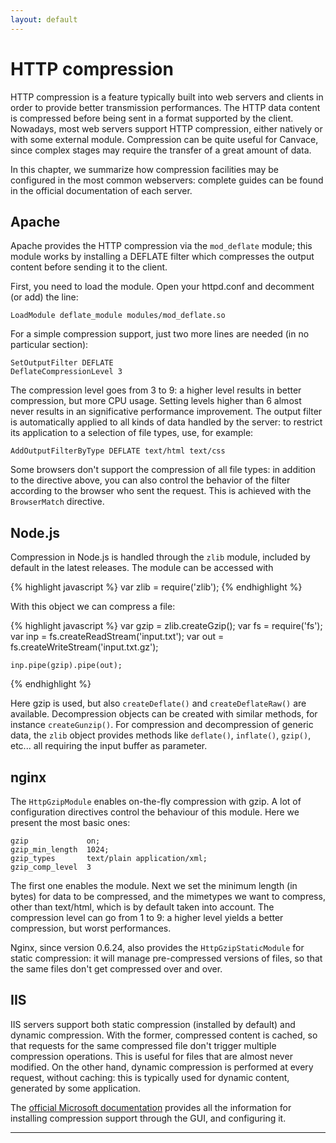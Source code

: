 ```yaml
---
layout: default
---
```


# HTTP compression
HTTP compression is a feature typically built into web servers and clients in order to provide better transmission performances. The HTTP data content is compressed before being sent in a format supported by the client. Nowadays, most web servers support HTTP compression, either natively or with some external module. Compression can be quite useful for Canvace, since complex stages may require the transfer of a great amount of data.

In this chapter, we summarize how compression facilities may be configured in the most common webservers: complete guides can be found in the official documentation of each server.

## Apache
Apache provides the HTTP compression via the `mod_deflate` module; this module works by installing a DEFLATE filter which compresses the output content before sending it to the client.

First, you need to load the module. Open your httpd.conf and decomment (or add) the line:

    LoadModule deflate_module modules/mod_deflate.so

For a simple compression support, just two more lines are needed (in no particular section):

    SetOutputFilter DEFLATE
    DeflateCompressionLevel 3

The compression level goes from 3 to 9: a higher level results in better compression, but more CPU usage. Setting levels higher than 6 almost never results in an significative performance improvement. The output filter is automatically applied to all kinds of data handled by the server: to restrict its application to a selection of file types, use, for example:

    AddOutputFilterByType DEFLATE text/html text/css

Some browsers don't support the compression of all file types: in addition to the directive above, you can also control the behavior of the filter according to the browser who sent the request. This is achieved with the `BrowserMatch` directive.

## Node.js
Compression in Node.js is handled through the `zlib` module, included by default in the latest releases. The module can be accessed with

{% highlight javascript %}
    var zlib = require('zlib');
{% endhighlight %}

With this object we can compress a file:

{% highlight javascript %}
    var gzip = zlib.createGzip();
    var fs = require('fs');
    var inp = fs.createReadStream('input.txt');
    var out = fs.createWriteStream('input.txt.gz');
    
    inp.pipe(gzip).pipe(out);
{% endhighlight %}
    
Here gzip is used, but also `createDeflate()` and `createDeflateRaw()` are available. Decompression objects can be created with similar methods, for instance `createGunzip()`. For compression and decompression of generic data, the `zlib` object provides methods like `deflate()`, `inflate()`, `gzip()`, etc... all requiring the input buffer as parameter.

## nginx
The `HttpGzipModule` enables on-the-fly compression with gzip. A lot of configuration directives control the behaviour of this module. Here we present the most
basic ones:

    gzip             on;
    gzip_min_length  1024;
    gzip_types       text/plain application/xml;
    gzip_comp_level  3
    
The first one enables the module. Next we set the minimum length (in bytes) for data to be compressed, and the mimetypes we want to compress, other than text/html, which is by default taken into account. The compression level can go from 1 to 9: a higher level yields a better compression, but worst performances.
  
Nginx, since version 0.6.24, also provides the `HttpGzipStaticModule` for static compression: it will manage pre-compressed versions of files, so that the same files don't get compressed over and over.

## IIS
IIS servers support both static compression (installed by default) and dynamic compression. With the former, compressed content is cached, so that requests for the same compressed file don't trigger multiple compression operations. This is useful for files that are almost never modified. On the other hand, dynamic compression is performed at every request, without caching: this is typically used for dynamic content, generated by some application.

The [official Microsoft documentation](http://www.iis.net/configreference/system.webserver/httpcompression) provides all the information for installing compression support through the GUI, and configuring it. 


----------------------------